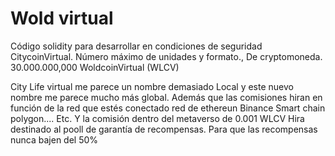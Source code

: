 # Wold virtual 
Código solidity para desarrollar 
en condiciones de seguridad CitycoinVirtual.
Número máximo de unidades y formato.,
 De cryptomoneda.
30.000.000,000 WoldcoinVirtual (WLCV)

City Life virtual me parece un nombre demasiado 
Local y este nuevo nombre me
 parece mucho más global.
Además que las comisiones hiran en función 
de la red que estés conectado red de ethereun
Binance Smart chain polygon.... Etc.
Y la comisión dentro del metaverso de 0.001 WLCV
Hira destinado al pooll de garantía de recompensas.
Para que las recompensas nunca bajen del 50%




